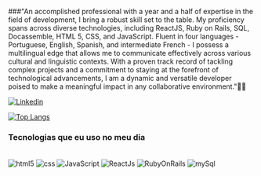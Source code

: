 ###"An accomplished professional with a year and a half of expertise in the field of development, I bring a robust skill set to the table. My proficiency spans across diverse technologies, including ReactJS, Ruby on Rails, SQL, Docassemble, HTML 5, CSS, and JavaScript. Fluent in four languages - Portuguese, English, Spanish, and intermediate French - I possess a multilingual edge that allows me to communicate effectively across various cultural and linguistic contexts. With a proven track record of tackling complex projects and a commitment to staying at the forefront of technological advancements, I am a dynamic and versatile developer poised to make a meaningful impact in any collaborative environment."🧑‍💻

[![Linkedin](https://img.shields.io/badge/LinkedIn-0077B5?style=for-the-badge&logo=linkedin&logoColor=white)](https://www.linkedin.com/in/junior-mathias-7a8066193/)

[![Top Langs](https://github-readme-stats.vercel.app/api/top-langs/?username=JuniorMathias&layout=compact)](https://github.com/anuraghazra/github-readme-stats)


### Tecnologias que eu uso no meu dia

<div style="display: inline_block"></br>
    <img src="https://img.shields.io/badge/HTML5-E34F26?style=for-the-badge&logo=html5&logoColor=white" alt="html5" align="center" />
    <img src="https://img.shields.io/badge/CSS-239120?&style=for-the-badge&logo=css3&logoColor=white" alt="css" align="center"/>
    <img src="https://img.shields.io/badge/JavaScript-F7DF1E?style=for-the-badge&logo=javascript&logoColor=black" alt="JavaScript" align="center"/>
    <img src="https://img.shields.io/badge/React-20232A?style=for-the-badge&logo=react&logoColor=61DAFB" alt="ReactJs" align="center"/>
    <img src="https://img.shields.io/badge/Ruby-CC342D?style=for-the-badge&logo=ruby&logoColor=white" alt="RubyOnRails" align="center"/>
    <img src="https://img.shields.io/badge/MySQL-00000F?style=for-the-badge&logo=mysql&logoColor=white" alt="mySql" align="center"/>

</div>
